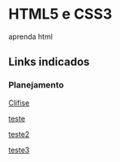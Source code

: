 # HTML5 e CSS3
aprenda html
## Links indicados
### Planejamento
[Clifise](http://clifise.vou.ainda.criar)

[teste](https://html5css3.com.br/)

[teste2](https://joseassis.com.br/)

[teste3](https://roboticapratica.com.br)
